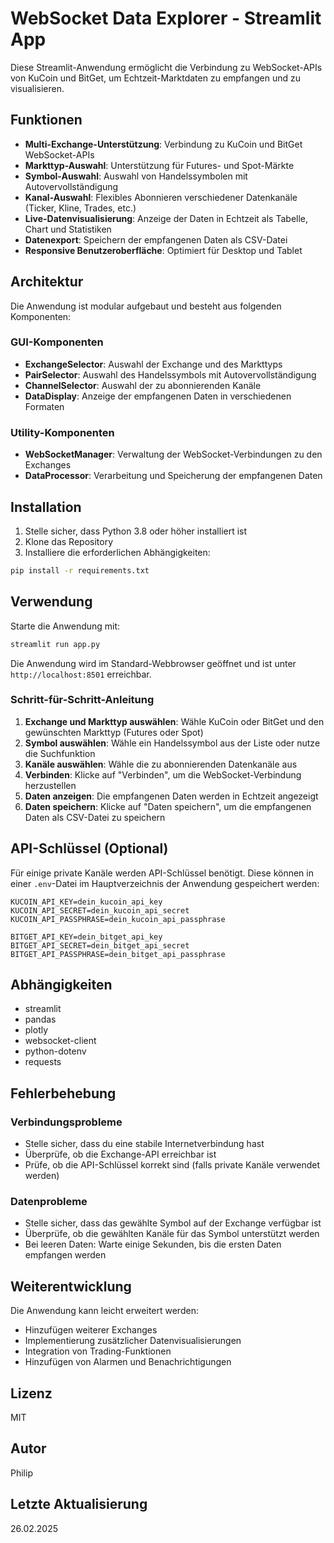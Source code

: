 # WebSocket Data Explorer - Streamlit App

Diese Streamlit-Anwendung ermöglicht die Verbindung zu WebSocket-APIs von KuCoin und BitGet, um Echtzeit-Marktdaten zu empfangen und zu visualisieren.

## Funktionen

- **Multi-Exchange-Unterstützung**: Verbindung zu KuCoin und BitGet WebSocket-APIs
- **Markttyp-Auswahl**: Unterstützung für Futures- und Spot-Märkte
- **Symbol-Auswahl**: Auswahl von Handelssymbolen mit Autovervollständigung
- **Kanal-Auswahl**: Flexibles Abonnieren verschiedener Datenkanäle (Ticker, Kline, Trades, etc.)
- **Live-Datenvisualisierung**: Anzeige der Daten in Echtzeit als Tabelle, Chart und Statistiken
- **Datenexport**: Speichern der empfangenen Daten als CSV-Datei
- **Responsive Benutzeroberfläche**: Optimiert für Desktop und Tablet

## Architektur

Die Anwendung ist modular aufgebaut und besteht aus folgenden Komponenten:

### GUI-Komponenten

- **ExchangeSelector**: Auswahl der Exchange und des Markttyps
- **PairSelector**: Auswahl des Handelssymbols mit Autovervollständigung
- **ChannelSelector**: Auswahl der zu abonnierenden Kanäle
- **DataDisplay**: Anzeige der empfangenen Daten in verschiedenen Formaten

### Utility-Komponenten

- **WebSocketManager**: Verwaltung der WebSocket-Verbindungen zu den Exchanges
- **DataProcessor**: Verarbeitung und Speicherung der empfangenen Daten

## Installation

1. Stelle sicher, dass Python 3.8 oder höher installiert ist
2. Klone das Repository
3. Installiere die erforderlichen Abhängigkeiten:

```bash
pip install -r requirements.txt
```

## Verwendung

Starte die Anwendung mit:

```bash
streamlit run app.py
```

Die Anwendung wird im Standard-Webbrowser geöffnet und ist unter `http://localhost:8501` erreichbar.

### Schritt-für-Schritt-Anleitung

1. **Exchange und Markttyp auswählen**: Wähle KuCoin oder BitGet und den gewünschten Markttyp (Futures oder Spot)
2. **Symbol auswählen**: Wähle ein Handelssymbol aus der Liste oder nutze die Suchfunktion
3. **Kanäle auswählen**: Wähle die zu abonnierenden Datenkanäle aus
4. **Verbinden**: Klicke auf "Verbinden", um die WebSocket-Verbindung herzustellen
5. **Daten anzeigen**: Die empfangenen Daten werden in Echtzeit angezeigt
6. **Daten speichern**: Klicke auf "Daten speichern", um die empfangenen Daten als CSV-Datei zu speichern

## API-Schlüssel (Optional)

Für einige private Kanäle werden API-Schlüssel benötigt. Diese können in einer `.env`-Datei im Hauptverzeichnis der Anwendung gespeichert werden:

```
KUCOIN_API_KEY=dein_kucoin_api_key
KUCOIN_API_SECRET=dein_kucoin_api_secret
KUCOIN_API_PASSPHRASE=dein_kucoin_api_passphrase

BITGET_API_KEY=dein_bitget_api_key
BITGET_API_SECRET=dein_bitget_api_secret
BITGET_API_PASSPHRASE=dein_bitget_api_passphrase
```

## Abhängigkeiten

- streamlit
- pandas
- plotly
- websocket-client
- python-dotenv
- requests

## Fehlerbehebung

### Verbindungsprobleme

- Stelle sicher, dass du eine stabile Internetverbindung hast
- Überprüfe, ob die Exchange-API erreichbar ist
- Prüfe, ob die API-Schlüssel korrekt sind (falls private Kanäle verwendet werden)

### Datenprobleme

- Stelle sicher, dass das gewählte Symbol auf der Exchange verfügbar ist
- Überprüfe, ob die gewählten Kanäle für das Symbol unterstützt werden
- Bei leeren Daten: Warte einige Sekunden, bis die ersten Daten empfangen werden

## Weiterentwicklung

Die Anwendung kann leicht erweitert werden:

- Hinzufügen weiterer Exchanges
- Implementierung zusätzlicher Datenvisualisierungen
- Integration von Trading-Funktionen
- Hinzufügen von Alarmen und Benachrichtigungen

## Lizenz

MIT

## Autor

Philip

## Letzte Aktualisierung

26.02.2025 